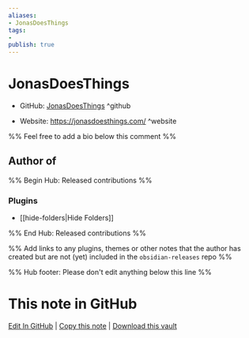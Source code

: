 ```yaml
---
aliases:
- JonasDoesThings
tags:
- 
publish: true
---
```


# JonasDoesThings

- GitHub: [JonasDoesThings](https://github.com/JonasDoesThings/) ^github
<!-- - Discord: `@` ^discord-->
- Website: <https://jonasdoesthings.com/> ^website
<!-- - [[Publish sites|Publish site]]: <https://> ^publish-->

%% Feel free to add a bio below this comment %%


## Author of

%% Begin Hub: Released contributions %%
### Plugins
- [[hide-folders|Hide Folders]]

%% End Hub: Released contributions %%

%% Add links to any plugins, themes or other notes that the author has created but are not (yet) included in the `obsidian-releases` repo %%

<!--
### Unlisted plugins
-->

<!--
### Others
-->

<!--
## Sponsor this author
-->

<!-- - [[GitHub sponsors]]: [Sponsor @JonasDoesThings on GitHub Sponsors](https://github.com/sponsors/JonasDoesThings) ^github-sponsor-->
<!-- - [[Buy me a coffee]]: <https://> ^buy-me-a-coffee-->
<!-- - [[PayPal]]: <https://> ^paypal-->
<!-- - [[Patreon]]: <https://> ^patreon-->

<!--
## Follow this author
-->

<!-- - [[YouTube Channels|On YouTube]]: <https://> ^youtube-->
<!-- - Twitter: <https://> ^twitter-->
<!-- - ... -->

%% Hub footer: Please don't edit anything below this line %%

# This note in GitHub

<span class="git-footer">[Edit In GitHub](https://github.dev/obsidian-community/obsidian-hub/blob/main/01%20-%20Community/People/JonasDoesThings.md "git-hub-edit-note") | [Copy this note](https://raw.githubusercontent.com/obsidian-community/obsidian-hub/main/01%20-%20Community/People/JonasDoesThings.md "git-hub-copy-note") | [Download this vault](https://github.com/obsidian-community/obsidian-hub/archive/refs/heads/main.zip "git-hub-download-vault") </span>
